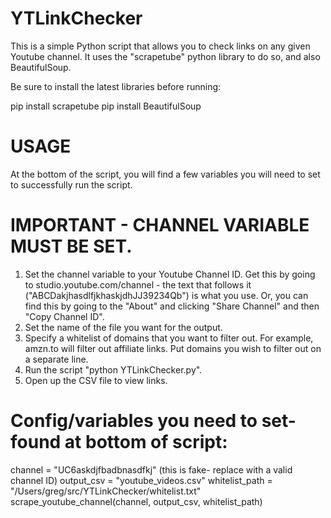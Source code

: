 # YTLinkChecker
This is a simple Python script that allows you to check links on any given Youtube channel. It uses the "scrapetube" python library to do so, and also BeautifulSoup.

Be sure to install the latest libraries before running:

pip install scrapetube
pip install BeautifulSoup


# USAGE
At the bottom of the script, you will find a few variables you will need to set to successfully run the script.


# IMPORTANT - CHANNEL VARIABLE MUST BE SET. 
1. Set the channel variable to your Youtube Channel ID. Get this by going to studio.youtube.com/channel - the text that follows it ("ABCDakjhasdlfjkhaskjdhJJ39234Qb") is what you use. Or, you can find this by going to the "About" and clicking "Share Channel" and then "Copy Channel ID". 
2. Set the name of the file you want for the output. 
3. Specify a whitelist of domains that you want to filter out. For example, amzn.to will filter out affiliate links. Put domains you wish to filter out on a separate line.
4. Run the script "python YTLinkChecker.py".
5. Open up the CSV file to view links.

# Config/variables you need to set- found at bottom of script:

channel = "UC6askdjfbadbnasdfkj" (this is fake- replace with a valid channel ID)
output_csv = "youtube_videos.csv"
whitelist_path = "/Users/greg/src/YTLinkChecker/whitelist.txt"
scrape_youtube_channel(channel, output_csv, whitelist_path)
